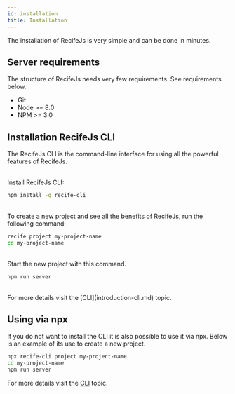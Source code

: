 ```yaml
---
id: installation
title: Installation
---
```


The installation of RecifeJs is very simple and can be done in minutes.

## Server requirements

The structure of RecifeJs needs very few requirements. See requirements below.

- Git
- Node >= 8.0
- NPM >= 3.0

## Installation RecifeJs CLI

The RecifeJs CLI is the command-line interface for using all the powerful features of RecifeJs.

<br />
Install RecifeJs CLI:

```bash
npm install -g recife-cli
```

<br />
To create a new project and see all the benefits of RecifeJs, run the following command:

```bash
recife project my-project-name
cd my-project-name
```

<br />
Start the new project with this command.

```bash
npm run server
```

<br />
For more details visit the [CLI](introduction-cli.md) topic.

## Using via npx

If you do not want to install the CLI it is also possible to use it via npx. Below is an example of its use to create a new project.

```bash
npx recife-cli project my-project-name
cd my-project-name
npm run server
```

For more details visit the [CLI](introduction-cli.md) topic.

